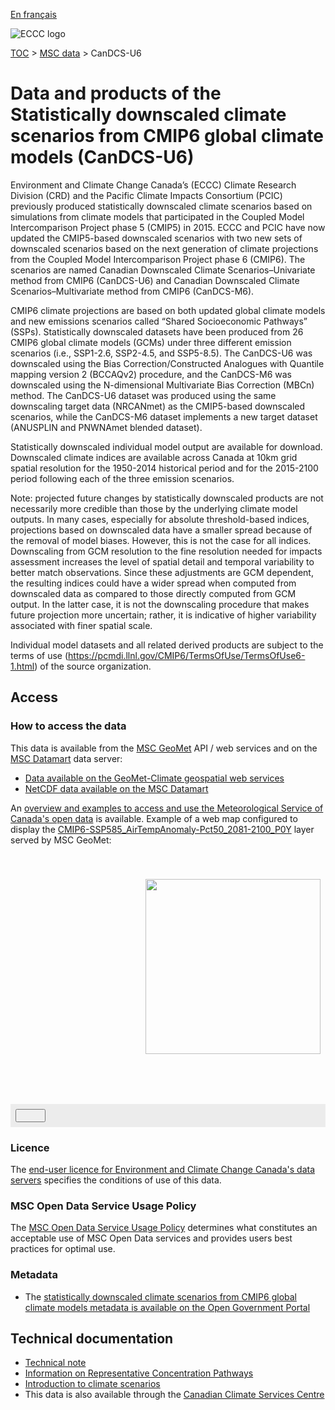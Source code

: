 [En français](readme_candcs-u6_fr.md)

![ECCC logo](../../img_eccc-logo.png)

[TOC](../../readme_en.md) > [MSC data](../readme_en.md) > CanDCS-U6

# Data and products of the Statistically downscaled climate scenarios from CMIP6 global climate models (CanDCS-U6)  

Environment and Climate Change Canada’s (ECCC) Climate Research Division (CRD) and the Pacific Climate Impacts Consortium (PCIC) previously produced statistically downscaled climate scenarios based on simulations from climate models that participated in the Coupled Model Intercomparison Project phase 5 (CMIP5) in 2015. ECCC and PCIC have now updated the CMIP5-based downscaled scenarios with two new sets of downscaled scenarios based on the next generation of climate projections from the Coupled Model Intercomparison Project phase 6 (CMIP6). The scenarios are named Canadian Downscaled Climate Scenarios–Univariate method from CMIP6 (CanDCS-U6) and Canadian Downscaled Climate Scenarios–Multivariate method from CMIP6 (CanDCS-M6).

CMIP6 climate projections are based on both updated global climate models and new emissions scenarios called “Shared Socioeconomic Pathways” (SSPs). Statistically downscaled datasets have been produced from 26 CMIP6 global climate models (GCMs) under three different emission scenarios (i.e., SSP1-2.6, SSP2-4.5, and SSP5-8.5). The CanDCS-U6 was downscaled using the Bias Correction/Constructed Analogues with Quantile mapping version 2 (BCCAQv2) procedure, and the CanDCS-M6 was downscaled using the N-dimensional Multivariate Bias Correction (MBCn) method. The CanDCS-U6 dataset was produced using the same downscaling target data (NRCANmet) as the CMIP5-based downscaled scenarios, while the CanDCS-M6 dataset implements a new target dataset (ANUSPLIN and PNWNAmet blended dataset).

Statistically downscaled individual model output are available for download. Downscaled climate indices are available across Canada at 10km grid spatial resolution for the 1950-2014 historical period and for the 2015-2100 period following each of the three emission scenarios.

Note: projected future changes by statistically downscaled products are not necessarily more credible than those by the underlying climate model outputs. In many cases, especially for absolute threshold-based indices, projections based on downscaled data have a smaller spread because of the removal of model biases. However, this is not the case for all indices. Downscaling from GCM resolution to the fine resolution needed for impacts assessment increases the level of spatial detail and temporal variability to better match observations. Since these adjustments are GCM dependent, the resulting indices could have a wider spread when computed from downscaled data as compared to those directly computed from GCM output. In the latter case, it is not the downscaling procedure that makes future projection more uncertain; rather, it is indicative of higher variability associated with finer spatial scale.

Individual model datasets and all related derived products are subject to the terms of use (https://pcmdi.llnl.gov/CMIP6/TermsOfUse/TermsOfUse6-1.html) of the source organization.

## Access

### How to access the data

This data is available from the [MSC GeoMet](../../msc-geomet/readme_en.md) API / web services and on the [MSC Datamart](../../msc-datamart/readme_en.md) data server:

* [Data available on the GeoMet-Climate geospatial web services](readme_candcs-u6-geomet_en.md)
* [NetCDF data available on the MSC Datamart](readme_candcs-u6-datamart_en.md)

An [overview and examples to access and use the Meteorological Service of Canada's open data](../../usage/readme_en.md) is available. Example of a web map configured to display the [CMIP6-SSP585_AirTempAnomaly-Pct50_2081-2100_P0Y](https://geo.weather.gc.ca/geomet-climate?service=WMS&version=1.3.0&request=GetCapabilities&layer=CMIP6-SSP585_AirTempAnomaly-Pct50_2081-2100_P0Y) layer served by MSC GeoMet:

<div id="map" style="height: 400px; position: relative">
  <div id="legend-popup">
  <div id="legend-popup-content">
    <img id="legend-img" src="https://geo.weather.gc.ca/geomet-climate?version=1.3.0&service=WMS&request=GetLegendGraphic&sld_version=1.1.0&layer=CMIP6-SSP585_AirTempAnomaly-Pct50_2081-2100_P0Y&format=image/png&STYLE=TEMP-ANOMALIES"/>
  </div>
</div>
</div>
<div id="controller" role="group" aria-label="Animation controls" style="background: #ececec; padding: 0.5rem;">
  <button id="exportmap" class="btn btn-primary btn-sm" type="button"><i class="fa fa-download" style="padding: 0rem 1rem"></i></button>
  <a id="image-download" download="msc-geomet_web-map_export.png"></a>
</div>

### Licence

The [end-user licence for Environment and Climate Change Canada's data servers](../../licence/readme_en.md) specifies the conditions of use of this data.

### MSC Open Data Service Usage Policy

The [MSC Open Data Service Usage Policy](../../usage-policy/readme_en.md) determines what constitutes an acceptable use of MSC Open Data services and provides users best practices for optimal use.

### Metadata

* The [statistically downscaled climate scenarios from CMIP6 global climate models metadata is available on the Open Government Portal](https://catalogue.ec.gc.ca/geonetwork/srv/eng/catalog.search#/metadata/f73d6939-912a-4add-a291-c233fc5d1946)

## Technical documentation

* [Technical note](https://collaboration.cmc.ec.gc.ca/cmc/cmos/public_doc/msc-data/climate_candcsu6/CanDCS-U6_Technical_Documentation_en.pdf)
* [Information on Representative Concentration Pathways](http://climate-scenarios.canada.ca/?page=scen-rcp )
* [Introduction to climate scenarios](http://climate-scenarios.canada.ca/?page=cmip6-scenarios)
* This data is also available through the [Canadian Climate Services Centre](https://www.canada.ca/en/environment-climate-change/services/climate-change/canadian-centre-climate-services/about.html)


<style>
  #legend-img {
    margin: 0px;
    height:280px;
  }
  #legend-popup {
    position: absolute;
    top: 40px;
    right: 8px;
    z-index: 2;
  }
  .legend-switch{
    top: 8px;
    right: .5em;
  }
  .ol-touch .legend-switch {
    top: 80px;
  }
</style>

<link rel="stylesheet" href="https://cdn.jsdelivr.net/npm/ol@v7.3.0/ol.css" type="text/css"/>
<script src="https://cdn.polyfill.io/v2/polyfill.min.js?features=requestAnimationFrame,Element.prototype.classList,URL"></script>
<script src="https://cdn.jsdelivr.net/npm/ol@v7.3.0/dist/ol.js"></script>
<script src="https://cdnjs.cloudflare.com/ajax/libs/FileSaver.js/1.3.3/FileSaver.min.js"></script>
<script>
    function isIE() {
      return window.navigator.userAgent.match(/(MSIE|Trident)/);
    }
    var head = document.getElementsByTagName('head')[0];
    var js = document.createElement("script");
    js.type = "text/javascript";
    if (isIE())
    {
        js.src = "../../../js/cmip6_ie.js";
        document.getElementById("controller").setAttribute("hidden", true);
    }
    else
    {
        js.src = "../../../js/cmip6.js";
    }
    head.appendChild(js);
</script>
